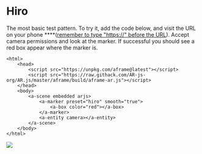 # Hiro

The most basic test pattern. To try it, add the code below, and visit the URL on your phone ****\([remember to type "https://" before the URL](../../../../guides/glitch.md#force-https)\). Accept camera permissions and look at the marker. If successful you should see a red box appear where the marker is.

```markup
<html>
	<head>
		<script src="https://unpkg.com/aframe@latest"></script>
		<script src="https://raw.githack.com/AR-js-org/AR.js/master/aframe/build/aframe-ar.js"></script>
	</head>
	<body>
		<a-scene embedded arjs>
			<a-marker preset="hiro" smooth="true">
				<a-box color="red"></a-box>
			</a-marker>
			<a-entity camera></a-entity>
		</a-scene>
	</body>
</html>
```

![](https://firebasestorage.googleapis.com/v0/b/gitbook-28427.appspot.com/o/assets%2F-LFNtKzfzIWfc8anmKip%2F-MGTzViYNlUj-js9IS_4%2F-MGUZXkpAF6U_q1mp3KD%2Fhiro.jpg?alt=media&token=5f5a7d2c-8d96-46f2-b8a3-4a839e0fb8d4)

